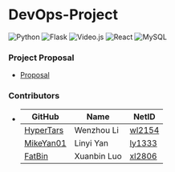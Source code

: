 # DevOps-Project
![Python](https://img.shields.io/badge/python-3.8-blue)
![Flask](https://img.shields.io/badge/Flask-1.1.2-blue)
![Video.js](https://img.shields.io/badge/Video.js-7.8.4-blue)
![React](https://img.shields.io/badge/React-16.3.1-blue)
![MySQL](https://img.shields.io/badge/MySQL-8.0.21-blue)

### Project Proposal
- [Proposal](./Proposal.md)

### Contributors
- GitHub | Name | NetID
  --- | --- | ---
  [HyperTars](https://github.com/HyperTars) | Wenzhou Li | [wl2154](wl2154@nyu.edu)
  [MikeYan01](https://github.com/MikeYan01) | Linyi Yan | [ly1333](ly1333@nyu.edu)
  [FatBin](https://github.com/FatBin) | Xuanbin Luo | [xl2806](xl2806@nyu.edu)
